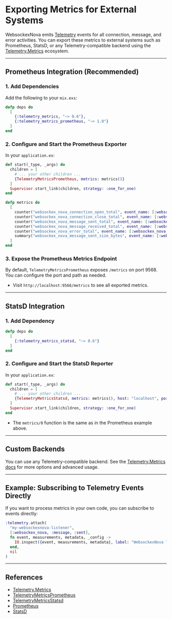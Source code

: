 # Exporting Metrics for External Systems

WebsockexNova emits [Telemetry](https://hexdocs.pm/telemetry/telemetry.html) events for all connection, message, and error activities. You can export these metrics to external systems such as Prometheus, StatsD, or any Telemetry-compatible backend using the [Telemetry.Metrics](https://hexdocs.pm/telemetry_metrics/) ecosystem.

---

## Prometheus Integration (Recommended)

### 1. Add Dependencies

Add the following to your `mix.exs`:

```elixir
defp deps do
  [
    {:telemetry_metrics, "~> 0.6"},
    {:telemetry_metrics_prometheus, "~> 1.0"}
  ]
end
```

### 2. Configure and Start the Prometheus Exporter

In your `application.ex`:

```elixir
def start(_type, _args) do
  children = [
    # ... your other children ...
    {TelemetryMetricsPrometheus, metrics: metrics()}
  ]
  Supervisor.start_link(children, strategy: :one_for_one)
end

defp metrics do
  [
    counter("websockex_nova_connection_open_total", event_name: [:websockex_nova, :connection, :open]),
    counter("websockex_nova_connection_close_total", event_name: [:websockex_nova, :connection, :close]),
    counter("websockex_nova_message_sent_total", event_name: [:websockex_nova, :message, :sent]),
    counter("websockex_nova_message_received_total", event_name: [:websockex_nova, :message, :received]),
    counter("websockex_nova_error_total", event_name: [:websockex_nova, :error, :occurred]),
    summary("websockex_nova_message_sent_size_bytes", event_name: [:websockex_nova, :message, :sent], measurement: :size)
  ]
end
```

### 3. Expose the Prometheus Metrics Endpoint

By default, `TelemetryMetricsPrometheus` exposes `/metrics` on port 9568. You can configure the port and path as needed.

- Visit `http://localhost:9568/metrics` to see all exported metrics.

---

## StatsD Integration

### 1. Add Dependency

```elixir
defp deps do
  [
    {:telemetry_metrics_statsd, "~> 0.6"}
  ]
end
```

### 2. Configure and Start the StatsD Reporter

In your `application.ex`:

```elixir
def start(_type, _args) do
  children = [
    # ... your other children ...
    {TelemetryMetricsStatsd, metrics: metrics(), host: "localhost", port: 8125}
  ]
  Supervisor.start_link(children, strategy: :one_for_one)
end
```

- The `metrics/0` function is the same as in the Prometheus example above.

---

## Custom Backends

You can use any Telemetry-compatible backend. See the [Telemetry.Metrics docs](https://hexdocs.pm/telemetry_metrics/) for more options and advanced usage.

---

## Example: Subscribing to Telemetry Events Directly

If you want to process metrics in your own code, you can subscribe to events directly:

```elixir
:telemetry.attach(
  "my-websockexnova-listener",
  [:websockex_nova, :message, :sent],
  fn event, measurements, metadata, _config ->
    IO.inspect({event, measurements, metadata}, label: "WebsockexNova Telemetry")
  end,
  nil
)
```

---

## References

- [Telemetry.Metrics](https://hexdocs.pm/telemetry_metrics/)
- [TelemetryMetricsPrometheus](https://hexdocs.pm/telemetry_metrics_prometheus/)
- [TelemetryMetricsStatsd](https://hexdocs.pm/telemetry_metrics_statsd/)
- [Prometheus](https://prometheus.io/)
- [StatsD](https://github.com/statsd/statsd)
